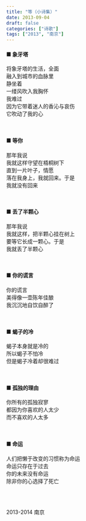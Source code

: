 ```yaml
---
title: "等（小诗集）"
date: 2013-09-04
draft: false
categories: ["诗歌"]
tags: ["2013", "南京"]
---
```


#### ■ 象牙塔
将象牙塔的生活，全面  
融入到城市的血脉里  
静坐着  
一缕风吹入我胸怀  
我难过  
因为它带着迷人的香沁与哀伤  
它吹动了我的心  

&nbsp;

#### ■ 等你
那年我说  
我就这样守望在梧桐树下  
直到一片叶子，情愿  
落在我身上，我就回来。于是  
我就没有回来  

&nbsp;  

#### ■ 丢了半颗心
那年我说  
我就这样，把半颗心挂在树上  
要等它长成一颗心。于是   
我就丢了半颗心   

&nbsp;  

#### ■ 你的谎言
你的谎言   
美得像一壶陈年佳酿   
我沉沉地自饮自醉了    

&nbsp;  

#### ■ 蝎子的冷
蝎子本身就是冷的  
所以蝎子不怕冷  
但是蝎子冷着却很难过  

&nbsp;  

#### ■ 孤独的理由
你所有的孤独寂寥  
都因为你喜欢的人太少  
而不喜欢的人太多  

&nbsp;  

#### ■ 命运
人们把懒于改变的习惯称为命运  
命运只存在于过去  
你的未来没有命运  
除非你的心选择了死亡  

&nbsp;  
&nbsp;  

2013-2014 南京  
